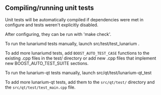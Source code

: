 Compiling/running unit tests
------------------------------------

Unit tests will be automatically compiled if dependencies were met in configure
and tests weren't explicitly disabled.

After configuring, they can be run with 'make check'.

To run the lunariumd tests manually, launch src/test/test_lunarium .

To add more lunariumd tests, add `BOOST_AUTO_TEST_CASE` functions to the existing
.cpp files in the test/ directory or add new .cpp files that
implement new BOOST_AUTO_TEST_SUITE sections.

To run the lunarium-qt tests manually, launch src/qt/test/lunarium-qt_test

To add more lunarium-qt tests, add them to the `src/qt/test/` directory and
the `src/qt/test/test_main.cpp` file.

